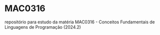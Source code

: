 # MAC0316
repositório para estudo da matéria MAC0316 - Conceitos Fundamentais de Linguagens de Programação (2024.2) 
